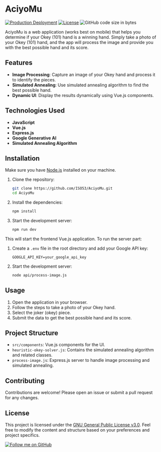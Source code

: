 # AciyoMu

[![Production Deployment](https://img.shields.io/github/deployments/ISO53/AciyoMu/Production?label=GitHub%20Deployments&style=round-square&color=black)](https://github.com/ISO53/AciyoMu/deployments)
[![License](https://img.shields.io/badge/license-GNU-black.svg?style=round-square)](LICENSE)
![GitHub code size in bytes](https://img.shields.io/github/languages/code-size/ISO53/AciyoMu?style=round-square&color=black)


AciyoMu is a web application (works best on mobile) that helps you determine if your Okey (101) hand is a winning hand. Simply take a photo of your Okey (101) hand, and the app will process the image and provide you with the best possible hand and its score.

## Features

- **Image Processing**: Capture an image of your Okey hand and process it to identify the pieces.
- **Simulated Annealing**: Use simulated annealing algorithm to find the best possible hand.
- **Dynamic UI**: Display the results dynamically using Vue.js components.

## Technologies Used

- **JavaScript**
- **Vue.js**
- **Express.js**
- **Google Generative AI**
- **Simulated Annealing Algorithm**

## Installation

Make sure you have [Node.js](https://nodejs.org/) installed on your machine.

1. Clone the repository:
    ```sh
    git clone https://github.com/ISO53/AciyoMu.git
    cd AciyoMu
    ```

2. Install the dependencies:
    ```sh
    npm install
    ```

3. Start the development server:
    ```sh
    npm run dev
    ```
This will start the frontend Vue.js application. To run the server part:
1. Create a `.env` file in the root directory and add your Google API key:
    ```env
    GOOGLE_API_KEY=your_google_api_key
    ```

2. Start the development server:
    ```sh
    node api/process-image.js
    ```

## Usage

1. Open the application in your browser.
2. Follow the steps to take a photo of your Okey hand.
3. Select the joker (okey) piece.
4. Submit the data to get the best possible hand and its score.

## Project Structure

- `src/components`: Vue.js components for the UI.
- `heuristic-okey-solver.js`: Contains the simulated annealing algorithm and related classes.
- `process-image.js`: Express.js server to handle image processing and simulated annealing.

## Contributing

Contributions are welcome! Please open an issue or submit a pull request for any changes.

## License

This project is licensed under the [GNU General Public License v3.0](LICENSE). Feel free to modify the content and structure based on your preferences and project specifics.

[![Follow me on GitHub](https://img.shields.io/github/followers/iso53?label=Follow%20%40iso53&style=social)](https://github.com/iso53) 
